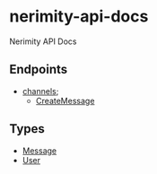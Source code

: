 # nerimity-api-docs
Nerimity API Docs

## Endpoints
- [channels](/endpoints/channels/);
  - [CreateMessage](/endpoints//channels/CreateMessage.md)

## Types
- [Message](/types/Message.md)
- [User](/types/User.md)